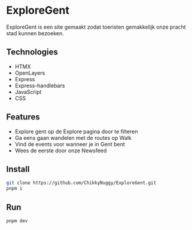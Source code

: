 # ExploreGent

ExploreGent is een site gemaakt zodat toeristen gemakkelijk onze pracht stad kunnen bezoeken.

## Technologies
 - HTMX
 - OpenLayers
 - Express
 - Express-handlebars
 - JavaScript
 - CSS

## Features

 - Explore gent op de Explore pagina door te filteren
 - Ga eens gaan wandelen met de routes op Walk
 - Vind de events voor wanneer je in Gent bent
 - Wees de eerste door onze Newsfeed

## Install

```bash
git clone https://github.com/ChikkyNuggy/ExploreGent.git
pnpm i
```
## Run 

```bash
pnpm dev
```